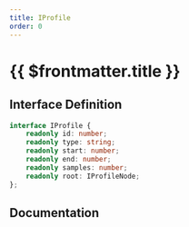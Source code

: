 ```yaml
---
title: IProfile
order: 0
---
```


# {{ $frontmatter.title }}

## Interface Definition

```ts
interface IProfile {
    readonly id: number;
    readonly type: string;
    readonly start: number;
    readonly end: number;
    readonly samples: number;
    readonly root: IProfileNode;
};
```

## Documentation

<!--@include: ./parts/iProfile.md-->

